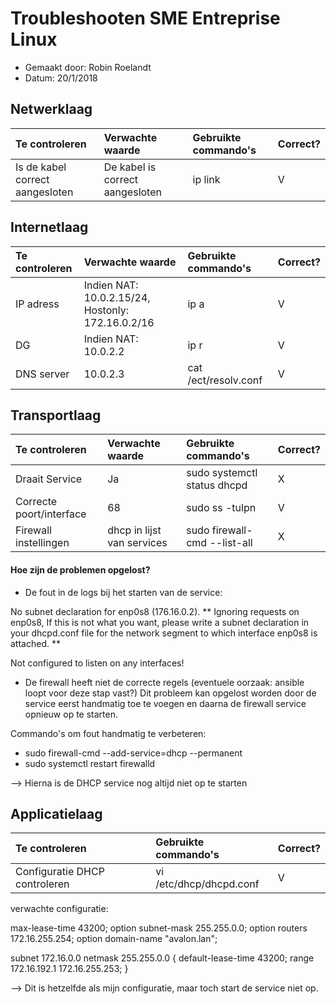 # Troubleshooten SME Entreprise Linux

- Gemaakt door: Robin Roelandt
- Datum: 20/1/2018

## Netwerklaag

|Te controleren                 |Verwachte waarde               |Gebruikte commando's|Correct?|
| :---                          | :---                          |:---                |:---    |
|Is de kabel correct aangesloten|De kabel is correct aangesloten|ip link             |   V    |


## Internetlaag

|Te controleren|Verwachte waarde                                   |Gebruikte commando's|Correct?|
| :---         | :---                                              | :---               | :---   |
|IP adress     |Indien NAT: 10.0.2.15/24, Hostonly: 172.16.0.2/16  |ip a                |   V    |
|DG            |Indien NAT: 10.0.2.2                               |ip r                |   V    |
|DNS server    |10.0.2.3                                           |cat /ect/resolv.conf|   V    |



## Transportlaag
|Te controleren                 |Verwachte waarde          |Gebruikte commando's          |Correct?|
| :---                          | :---                     | :---                         | :---   |
|Draait Service                 |Ja                        |sudo systemctl status dhcpd   |   X    |
|Correcte poort/interface       |68                        |sudo ss -tulpn                |   V    |
|Firewall instellingen          |dhcp in lijst van services|sudo firewall-cmd --list-all  |   X    |
#### Hoe zijn de problemen opgelost?
- De fout in de logs bij het starten van de service:

No subnet declaration for enp0s8 (176.16.0.2).
** Ignoring requests on enp0s8, If this is not what you want, please write a subnet declaration in your dhcpd.conf file for the network segment to which interface enp0s8 is attached. **

Not configured to listen on any interfaces!

- De firewall heeft niet de correcte regels (eventuele oorzaak: ansible loopt voor deze stap vast?) Dit probleem kan opgelost worden door de service eerst handmatig toe te voegen en daarna de firewall service opnieuw op te starten.

Commando's om fout handmatig te verbeteren:

- sudo firewall-cmd --add-service=dhcp --permanent
- sudo systemctl restart firewalld

--> Hierna is de DHCP service nog altijd niet op te starten

## Applicatielaag

|Te controleren                         |Gebruikte commando's                                   |Correct?|
| :---                                  | :---                                                  |:---    |
|Configuratie DHCP controleren          |vi /etc/dhcp/dhcpd.conf                                |   V    |

verwachte configuratie:

max-lease-time 43200;
option subnet-mask 255.255.0.0;
option routers 172.16.255.254;
option domain-name "avalon.lan";

subnet 172.16.0.0 netmask 255.255.0.0 {
  default-lease-time 43200;
  range 172.16.192.1 172.16.255.253;
}

--> Dit is hetzelfde als mijn configuratie, maar toch start de service niet op.
